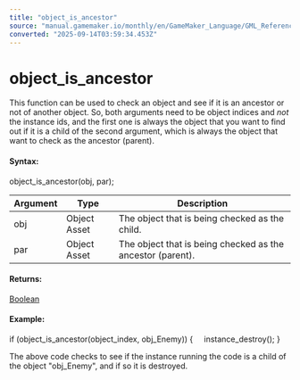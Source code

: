 ```yaml
---
title: "object_is_ancestor"
source: "manual.gamemaker.io/monthly/en/GameMaker_Language/GML_Reference/Asset_Management/Objects/object_is_ancestor.htm"
converted: "2025-09-14T03:59:34.453Z"
---
```


# object\_is\_ancestor

This function can be used to check an object and see if it is an ancestor or not of another object. So, both arguments need to be object indices and _not_ the instance ids, and the first one is always the object that you want to find out if it is a child of the second argument, which is always the object that want to check as the ancestor (parent).

#### Syntax:

object\_is\_ancestor(obj, par);

| Argument | Type | Description |
| --- | --- | --- |
| obj | Object Asset | The object that is being checked as the child. |
| par | Object Asset | The object that is being checked as the ancestor (parent). |

#### Returns:

[Boolean](../../../GML_Overview/Data_Types.md)

#### Example:

if (object\_is\_ancestor(object\_index, obj\_Enemy))
{
    instance\_destroy();
}

The above code checks to see if the instance running the code is a child of the object "obj\_Enemy", and if so it is destroyed.